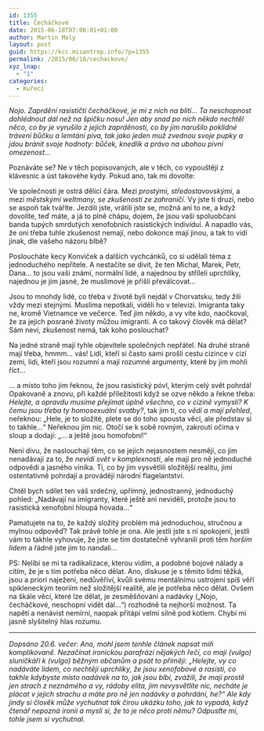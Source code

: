 ```yaml
---
id: 1355
title: Čecháčkové
date: 2015-06-18T07:00:01+01:00
author: Martin Maly
layout: post
guid: https://kcc.misantrop.info/?p=1355
permalink: /2015/06/18/cechackove/
xyz_lnap:
  - "1"
categories:
  - Kuřecí
---
```

_Nojo. Zaprdění rasističtí čecháčkové, je mi z nich na blití&#8230; Ta neschopnost dohlédnout dál než na špičku nosu! Jen aby snad po nich někdo nechtěl něco, co by je vyrušilo z jejich zaprděnosti, co by jim narušilo poklidné trávení bůčku a lemtání piva, tak jako jeden muž zvednou svoje pupky a jdou bránit svoje hodnoty: bůček, knedlík a právo na ubohou pivní omezenost&#8230;_

Poznáváte se? Ne v těch popisovaných, ale v těch, co vypouštějí z klávesnic a úst takovéhe kydy. Pokud ano, tak mi dovolte:

Ve společnosti je ostrá dělicí čára. Mezi _prostými, středostavovskými_, a mezi _městskými weltmany, se zkušeností ze zahraničí._ Vy jste ti druzí, nebo se aspoň tak tváříte. Jezdili jste, vrátili jste se, možná ani to ne, a když dovolíte, teď máte, a já to plně chápu, dojem, že jsou vaši spoluobčani banda tupých smrdutých xenofobních rasistických individuí. A napadlo vás, že oni třeba tuhle zkušenost nemají, nebo dokonce mají jinou, a tak to vidí jinak, dle vašeho názoru blbě?

Posloucháte kecy Konviček a dalších vychcánků, co si udělali téma z jednoduchého nepřítele. A nestačíte se divit, že ten Michal, Marek, Petr, Dana&#8230; to jsou vaši známí, normální lidé, a najednou by stříleli uprchlíky, najednou je jim jasné, že muslimové je přišli převálcovat&#8230;

Jsou to mnohdy lidé, co třeba v životě byli nejdál v Chorvatsku, tedy žili vždy mezi stejnými. Muslima nepotkali, viděli ho v televizi. Imigranta taky ne, kromě Vietnamce ve večerce. Teď jim někdo, a vy víte kdo, naočkoval, že za jejich posrané životy můžou imigranti. A co takový člověk má dělat? Sám neví, zkušenost nemá, tak koho poslouchat?

Na jedné straně mají tyhle objevitele společných nepřátel. Na druhé straně mají třeba, hmmm&#8230; vás! Lidi, kteří si často sami prošli cestu cizince v cizí zemi, lidi, kteří jsou rozumní a mají rozumné argumenty, které by jim mohli říct&#8230;

&#8230; a místo toho jim řeknou, že jsou rasistický póvl, kterým celý svět pohrdá! Opakovaně a znovu, při každé příležitosti když se ozve někdo a řekne třeba: _Helejte, a opravdu musíme přejímat úplně všechno, co v cizině vymyslí? K čemu jsou třeba ty homosexuální svatby?_, tak jim ti, co _vědí a mají přehled_, neřeknou: &#8222;Hele, je to složité, plete se do toho spousta věcí, ale představ si to takhle&#8230;&#8220; Neřeknou jim nic. Otočí se k sobě rovným, zakroutí očima v sloup a dodají: &#8222;&#8230; a ještě jsou homofobní!&#8220;

Není divu, že naslouchají těm, co se jejich nejasnostem nesmějí, co jim nenadávají za to, že _nevidí svět v komplexnosti_, ale mají pro ně jednoduché odpovědi a jasného viníka. Ti, co by jim vysvětlili složitější realitu, jimi ostentativně pohrdají a provádějí národní flagelantství.

Chtěl bych sdílet ten váš srdečný, upřímný, jednostranný, jednoduchý pohled: &#8222;Nadávají na imigranty, které ještě ani neviděli, protože jsou to rasistická xenofobní hloupá hovada&#8230;&#8220;

Pamatujete na to, že každý složitý problém má jednoduchou, stručnou a mylnou odpověď? Tak právě tohle je ona. Ale jestli jste s ní spokojení, jestli vám to takhle vyhovuje, že jste se tím dostatečně vyhranili proti těm _horším lidem_ a řádně jste jim to nandali&#8230;

PS: Nelíbí se mi ta radikalizace, kterou vidím, a podobné bojové nálady a cítím, že je s tím potřeba něco dělat. Ano, diskuse je s těmito lidmi těžká, jsou a priori naježení, nedůvěřiví, kvůli svému mentálnímu ustrojení spíš věří spikleneckým teoriím než složitější realitě, ale je potřeba něco dělat. Ovšem na škále věcí, které lze dělat, je zesměšňování a nadávky (&#8222;Nojo, čecháčkové, neschopní vidět dál&#8230;&#8220;) rozhodně ta nejhorší možnost. Ta napětí a nenávist nemírní, naopak přitápí velmi silně pod kotlem. Chybí mi jasně slyšitelný hlas rozumu.

* * *

_Dopsáno 20.6. večer: Ano, mohl jsem tenhle článek napsat míň komplikovaně. Nezačínat ironickou parafrází nějakých řečí, co mají (vulgo) sluníčkáři k (vulgo) běžným občanům a psát to příměji: &#8222;Helejte, vy co nadáváte lidem, co nechtějí uprchlíky, že jsou xenofobové a rasisti, co takhle kdybyste místo nadávek na to, jak jsou blbí, zvážili, že mají prostě jen strach z neznámého a vy, rádoby elita, jim nevysvětlíte nic, necháte je plácat v jejich strachu a máte pro ně jen nadávky a pohrdání, he?&#8220; Ale kdy jindy si člověk může vychutnat tak čirou ukázku toho, jak to vypadá, když čtenář nepozná ironii a myslí si, že to je něco proti němu? Odpusťte mi, tohle jsem si vychutnal._
